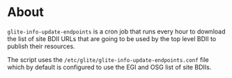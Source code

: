 # About

`glite-info-update-endpoints` is a cron job that runs every hour to download
the list of site BDII URLs that are going to be used by the top level
BDII to publish their resources.

The script uses the `/etc/glite/glite-info-update-endpoints.conf` file which
by default is configured to use the EGI and OSG list of site BDIIs.
